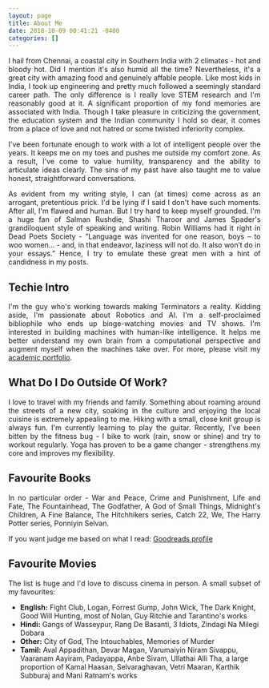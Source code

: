 ```yaml
---
layout: page
title: About Me
date: 2018-10-09 00:41:21 -0400
categories: []
---
```


<p align="justify"> I hail from Chennai, a coastal city in Southern India with 2 climates - hot and bloody hot. Did I mention it's also humid all the time? Nevertheless, it's a great city with amazing food and genuinely affable people. Like most kids in India, I took up engineering and pretty much followed a seemingly standard career path. The only difference is I really love STEM research and I'm reasonably good at it. A significant proportion of my fond memories are associated with India. Though I take pleasure in criticizing the government, the education system and the Indian community I hold so dear, it comes from a place of love and not hatred or some twisted inferiority complex.</p>

<p align="justify"> I've been fortunate enough to work with a lot of intelligent people over the years. It keeps me on my toes and pushes me outside my comfort zone. As a result, I've come to value humility, transparency and the ability to articulate ideas clearly. The sins of my past have also taught me to value honest, straightforward conversations. </p>

<p align="justify"> As evident from my writing style, I can (at times) come across as an arrogant, pretentious prick. I'd be lying if I said I don't have such moments. After all, I'm flawed and human. But I try hard to keep myself grounded. I'm a huge fan of Salman Rushdie, Shashi Tharoor and James Spader's grandiloquent style of speaking and writing. Robin Williams had it right in Dead Poets Society - ”Language was invented for one reason, boys – to woo women… - and, in that endeavor, laziness will not do. It also won’t do in your essays.” Hence, I try to emulate these great men with a hint of candidness in my posts.</p>

<h2 class="section-heading"> Techie Intro </h2> 

<p align="justify"> I'm the guy who's working towards making Terminators a reality. Kidding aside, I'm passionate about Robotics and AI. I'm a self-proclaimed bibliophile who ends up binge-watching movies and TV shows. I'm interested in building machines with human-like intelligence. It helps me better understand my own brain from a computational perspective and augment myself when the machines take over. For more, please visit my <a href="https://gauthamvasan.github.io">academic portfolio</a>.</p>

<h2 class="section-heading"> What Do I Do Outside Of Work? </h2>
<p align="justify"> I love to travel with my friends and family. Something about roaming around the streets of a new city, soaking in the culture and enjoying the local cuisine is extremely appealing to me. Hiking with a small, close knit group is always fun. I'm currently learning to play the guitar. Recently, I've been bitten by the fitness bug - I bike to work (rain, snow or shine) and try to workout regularly. Yoga has proven to be a game changer - strengthens my core and improves my flexibility. </p>

<h2 class="section-heading">Favourite Books</h2>
<p align="justify"> In no particular order - War and Peace, Crime and Punishment, Life and Fate, The Fountainhead, The Godfather, A God of Small Things, Midnight's Children, A Fine Balance, The Hitchhikers series, Catch 22, We, The Harry Potter series, Ponniyin Selvan. </p>

<p align="justify"> If you want judge me based on what I read: <a href="https://www.goodreads.com/user/show/29446357-gautham-vasan" target="_blank">Goodreads profile</a> </p>

<h2 class="section-heading">Favourite Movies</h2>
<p align="justify"> The list is huge and I'd love to discuss cinema in person. A small subset of my favourites: <br>
    <ul>
        <li><b>English:</b> Fight Club, Logan, Forrest Gump, John Wick, The Dark Knight, Good Will Hunting, most of Nolan, Guy Ritchie and Tarantino's works </li>
        <li><b>Hindi:</b> Gangs of Wasseypur, Rang De Basanti, 3 Idiots, Zindagi Na Milegi Dobara</li>
        <li><b>Other:</b> City of God, The Intouchables, Memories of Murder</li>
        <li><b>Tamil:</b> Aval Appadithan, Devar Magan, Varumaiyin Niram Sivappu, Vaaranam Aayiram, Padayappa, Anbe Sivam, Ullathai Alli Tha, a large proportion of Kamal Haasan, Selvaraghavan, Vetri Maaran, Karthik Subburaj and Mani Ratnam's works  </li>
    </ul>
</p>
